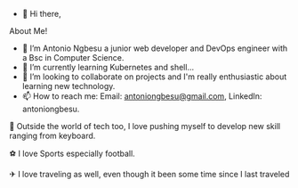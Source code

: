 - 👋 Hi there,

About Me!



- 👀 I’m Antonio Ngbesu a junior web developer and DevOps engineer with a Bsc in Computer Science.
- 🌱 I’m currently learning Kubernetes and shell...
- 💞️ I’m looking to collaborate on projects and I'm really enthusiastic about learning new technology.
- 📫 How to reach me: Email: antoniongbesu@gmail.com, LinkedIn: antoniongbesu.



🎹 Outside the world  of tech too, I love pushing myself to develop new skill ranging from keyboard.

⚽️ I love Sports especially football.

✈ I love traveling as well, even though it been some time since I last traveled 
<!---
Antonio-Ngbesu/Antonio-Ngbesu is a ✨ special ✨ repository because its `README.md` (this file) appears on your GitHub profile.
You can click the Preview link to take a look at your changes.
--->

